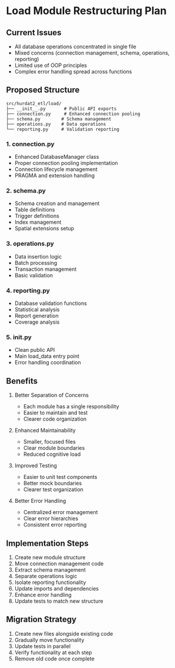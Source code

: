 # Load Module Restructuring Plan

## Current Issues
- All database operations concentrated in single file
- Mixed concerns (connection management, schema, operations, reporting)
- Limited use of OOP principles
- Complex error handling spread across functions

## Proposed Structure

```
src/hurdat2_etl/load/
├── __init__.py       # Public API exports
├── connection.py     # Enhanced connection pooling
├── schema.py        # Schema management
├── operations.py    # Data operations
└── reporting.py     # Validation reporting
```

### 1. connection.py
- Enhanced DatabaseManager class
- Proper connection pooling implementation
- Connection lifecycle management
- PRAGMA and extension handling

### 2. schema.py
- Schema creation and management
- Table definitions
- Trigger definitions
- Index management
- Spatial extensions setup

### 3. operations.py
- Data insertion logic
- Batch processing
- Transaction management
- Basic validation

### 4. reporting.py
- Database validation functions
- Statistical analysis
- Report generation
- Coverage analysis

### 5. __init__.py
- Clean public API
- Main load_data entry point
- Error handling coordination

## Benefits
1. Better Separation of Concerns
   - Each module has a single responsibility
   - Easier to maintain and test
   - Clearer code organization

2. Enhanced Maintainability
   - Smaller, focused files
   - Clear module boundaries
   - Reduced cognitive load

3. Improved Testing
   - Easier to unit test components
   - Better mock boundaries
   - Clearer test organization

4. Better Error Handling
   - Centralized error management
   - Clear error hierarchies
   - Consistent error reporting

## Implementation Steps
1. Create new module structure
2. Move connection management code
3. Extract schema management
4. Separate operations logic
5. Isolate reporting functionality
6. Update imports and dependencies
7. Enhance error handling
8. Update tests to match new structure

## Migration Strategy
1. Create new files alongside existing code
2. Gradually move functionality
3. Update tests in parallel
4. Verify functionality at each step
5. Remove old code once complete
